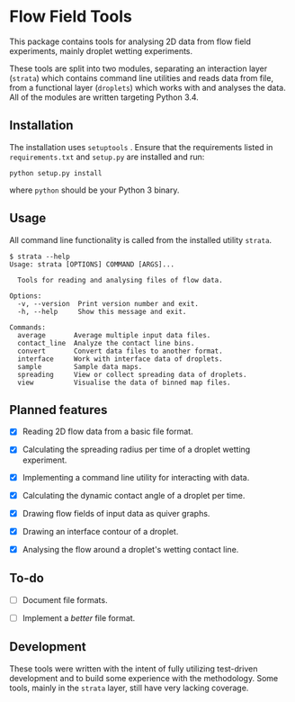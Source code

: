 # Flow Field Tools

This package contains tools for analysing 2D data from flow field experiments,
mainly droplet wetting experiments.

These tools are split into two modules, separating an interaction layer
(`strata`) which contains command line utilities and reads data from file,
from a functional layer (`droplets`) which works with and analyses the data.
All of the modules are written targeting Python 3.4.


## Installation

The installation uses `setuptools` . Ensure that the requirements listed
in `requirements.txt` and `setup.py` are installed and run:

    python setup.py install

where `python` should be your Python 3 binary.


## Usage

All command line functionality is called from the installed utility `strata`.

    $ strata --help
    Usage: strata [OPTIONS] COMMAND [ARGS]...

      Tools for reading and analysing files of flow data.

    Options:
      -v, --version  Print version number and exit.
      -h, --help     Show this message and exit.

    Commands:
      average       Average multiple input data files.
      contact_line  Analyze the contact line bins.
      convert       Convert data files to another format.
      interface     Work with interface data of droplets.
      sample        Sample data maps.
      spreading     View or collect spreading data of droplets.
      view          Visualise the data of binned map files.


## Planned features

- [x] Reading 2D flow data from a basic file format.
- [x] Calculating the spreading radius per time of a droplet wetting
    experiment.
- [x] Implementing a command line utility for interacting with data.
- [x] Calculating the dynamic contact angle of a droplet per time.
- [x] Drawing flow fields of input data as quiver graphs.
- [x] Drawing an interface contour of a droplet.
- [x] Analysing the flow around a droplet's wetting contact line.


## To-do

- [ ] Document file formats.
- [ ] Implement a *better* file format.


## Development

These tools were written with the intent of fully utilizing test-driven
development and to build some experience with the methodology. Some tools,
mainly in the `strata` layer, still have very lacking coverage.
